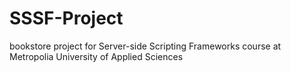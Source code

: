 # SSSF-Project
bookstore project for Server-side Scripting Frameworks course at Metropolia University of Applied Sciences
